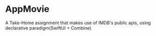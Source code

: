 # AppMovie
A Take-Home assignment that makes use of IMDB's public apis, using declarative paradigm(SwiftUI + Combine)
